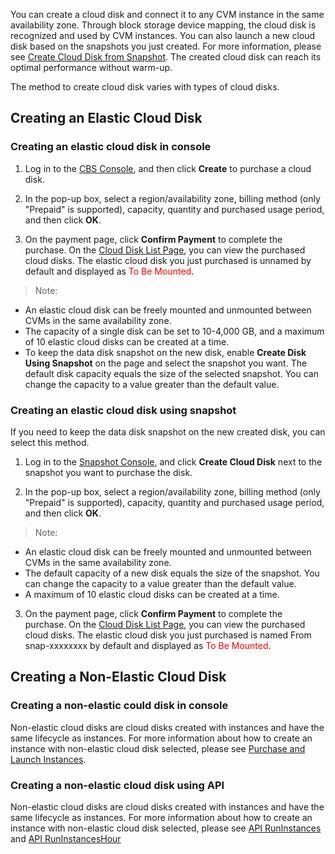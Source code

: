 You can create a cloud disk and connect it to any CVM instance in the same availability zone. Through block storage device mapping, the cloud disk is recognized and used by CVM instances. You can also launch a new cloud disk based on the snapshots you just created. For more information, please see [Create Cloud Disk from Snapshot](/doc/product/362/5757). The created cloud disk can reach its optimal performance without warm-up.

The method to create cloud disk varies with types of cloud disks. 

## Creating an Elastic Cloud Disk 

### Creating an elastic cloud disk in console

1) Log in to the [CBS Console](https://console.cloud.tencent.com/cvm/cbs), and then click **Create** to purchase a cloud disk.

2) In the pop-up box, select a region/availability zone, billing method (only "Prepaid" is supported), capacity, quantity and purchased usage period, and then click **OK**.

3) On the payment page, click **Confirm Payment** to complete the purchase. On the [Cloud Disk List Page](https://console.cloud.tencent.com/cvm/cbs), you can view the purchased cloud disks. The elastic cloud disk you just purchased is unnamed by default and displayed as <font color="red">To Be Mounted</font>.

> Note:
> 
- An elastic cloud disk can be freely mounted and unmounted between CVMs in the same availability zone.
- The capacity of a single disk can be set to 10-4,000 GB, and a maximum of 10 elastic cloud disks can be created at a time.
- To keep the data disk snapshot on the new disk, enable **Create Disk Using Snapshot** on the page and select the snapshot you want. The default disk capacity equals the size of the selected snapshot. You can change the capacity to a value greater than the default value.

### Creating an elastic cloud disk using snapshot
If you need to keep the data disk snapshot on the new created disk, you can select this method.

1) Log in to the [Snapshot Console](https://console.cloud.tencent.com/cvm/snapshot), and click **Create Cloud Disk** next to the snapshot you want to purchase the disk.

2) In the pop-up box, select a region/availability zone, billing method (only "Prepaid" is supported), capacity, quantity and purchased usage period, and then click **OK**.
> Note:
> 
- An elastic cloud disk can be freely mounted and unmounted between CVMs in the same availability zone.
- The default capacity of a new disk equals the size of the snapshot. You can change the capacity to a value greater than the default value.
- A maximum of 10 elastic cloud disks can be created at a time.

3) On the payment page, click **Confirm Payment** to complete the purchase. On the [Cloud Disk List Page](https://console.cloud.tencent.com/cvm/cbs), you can view the purchased cloud disks. The elastic cloud disk you just purchased is named From snap-xxxxxxxx by default and displayed as <font color="red">To Be Mounted</font>.




## Creating a Non-Elastic Cloud Disk
### Creating a non-elastic could disk in console
Non-elastic cloud disks are cloud disks created with instances and have the same lifecycle as instances. For more information about how to create an instance with non-elastic cloud disk selected, please see [Purchase and Launch Instances](/doc/product/213/4855).

### Creating a non-elastic cloud disk using API
Non-elastic cloud disks are cloud disks created with instances and have the same lifecycle as instances. For more information about how to create an instance with non-elastic cloud disk selected, please see [API RunInstances](https://intl.cloud.tencent.com/doc/api/229/1248) and [API RunInstancesHour](https://intl.cloud.tencent.com/doc/api/229/1350)
